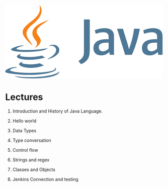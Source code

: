 ![Java_Logo](assets/img/java_logo.png)

# Lectures

1. Introduction and History of Java Language.
2. Hello world
3. Data Types
4. Type conversation
5. Control flow
6. Strings and regex
7. Classes and Objects

8. Jenkins Connection and testing
